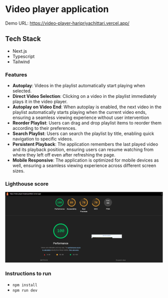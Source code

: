 # Video player application

Demo URL: https://video-player-haripriyachittari.vercel.app/

## Tech Stack

- Next.js
- Typescript
- Tailwind

### Features

- **Autoplay**: Videos in the playlist automatically start playing when selected.
- **Direct Video Selection**: Clicking on a video in the playlist immediately plays it in the video player.
- **Autoplay on Video End**: When autoplay is enabled, the next video in the playlist automatically starts playing when the current video ends, ensuring a seamless viewing experience without user intervention
- **Reorder Playlist**: Users can drag and drop playlist items to reorder them according to their preferences.
- **Search Playlist**: Users can search the playlist by title, enabling quick navigation to specific videos.
- **Persistent Playback**: The application remembers the last played video and its playback position, ensuring users can resume watching from where they left off even after refreshing the page.
- **Mobile Responsive**: The application is optimized for mobile devices as well, ensuring a seamless viewing experience across different screen sizes.

### Lighthouse score

![lighthouse_score](lighthouse_score.png)

### Instructions to run

- `npm install`
- `npm run dev`

